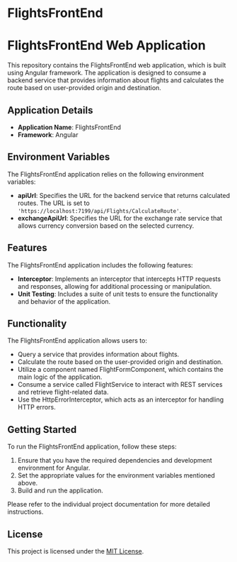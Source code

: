 # FlightsFrontEnd
# FlightsFrontEnd Web Application

This repository contains the FlightsFrontEnd web application, which is built using Angular framework. The application is designed to consume a backend service that provides information about flights and calculates the route based on user-provided origin and destination.

## Application Details

- **Application Name**: FlightsFrontEnd
- **Framework**: Angular

## Environment Variables

The FlightsFrontEnd application relies on the following environment variables:

- **apiUrl**: Specifies the URL for the backend service that returns calculated routes. The URL is set to `'https://localhost:7199/api/Flights/CalculateRoute'`.
- **exchangeApiUrl**: Specifies the URL for the exchange rate service that allows currency conversion based on the selected currency.

## Features

The FlightsFrontEnd application includes the following features:

- **Interceptor**: Implements an interceptor that intercepts HTTP requests and responses, allowing for additional processing or manipulation.
- **Unit Testing**: Includes a suite of unit tests to ensure the functionality and behavior of the application.

## Functionality

The FlightsFrontEnd application allows users to:

- Query a service that provides information about flights.
- Calculate the route based on the user-provided origin and destination.
- Utilize a component named FlightFormComponent, which contains the main logic of the application.
- Consume a service called FlightService to interact with REST services and retrieve flight-related data.
- Use the HttpErrorInterceptor, which acts as an interceptor for handling HTTP errors.

## Getting Started

To run the FlightsFrontEnd application, follow these steps:

1. Ensure that you have the required dependencies and development environment for Angular.
2. Set the appropriate values for the environment variables mentioned above.
3. Build and run the application.

Please refer to the individual project documentation for more detailed instructions.

## License

This project is licensed under the [MIT License](LICENSE).
